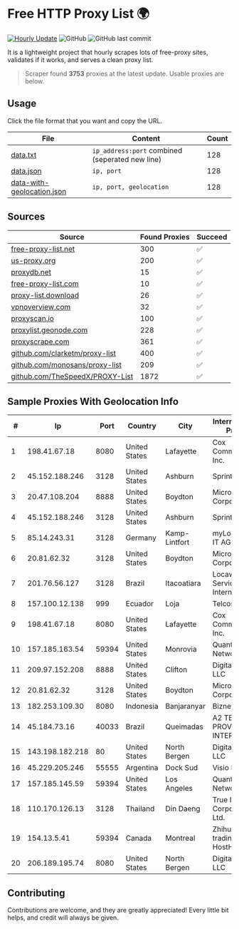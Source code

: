 
# Free HTTP Proxy List 🌍

[![Hourly Update](https://github.com/mertguvencli/http-proxy-list/actions/workflows/main.yml/badge.svg?branch=main)](https://github.com/mertguvencli/http-proxy-list/actions/workflows/main.yml)
![GitHub](https://img.shields.io/github/license/mertguvencli/http-proxy-list)
![GitHub last commit](https://img.shields.io/github/last-commit/mertguvencli/http-proxy-list)

It is a lightweight project that hourly scrapes lots of free-proxy sites, validates if it works, and serves a clean proxy list.


> Scraper found **3753** proxies at the latest update. Usable proxies are below.

## Usage

Click the file format that you want and copy the URL.


|File|Content|Count|
|----|-------|-----|
|[data.txt](https://raw.githubusercontent.com/mertguvencli/http-proxy-list/main/proxy-list/data.txt)|`ip_address:port` combined (seperated new line)|128|
|[data.json](https://raw.githubusercontent.com/mertguvencli/http-proxy-list/main/proxy-list/data.json)|`ip, port`|128|
|[data-with-geolocation.json](https://raw.githubusercontent.com/mertguvencli/http-proxy-list/main/proxy-list/data-with-geolocation.json)|`ip, port, geolocation`|128|

## Sources

|Source|Found Proxies|Succeed|
|------|-------------|-------|
|[free-proxy-list.net](https://free-proxy-list.net)|300|✅|
|[us-proxy.org](https://www.us-proxy.org)|200|✅|
|[proxydb.net](http://proxydb.net)|15|✅|
|[free-proxy-list.com](https://free-proxy-list.com/?page=&port=&type%5B%5D=http&type%5B%5D=https&up_time=0&search=Search)|10|✅|
|[proxy-list.download](https://www.proxy-list.download/HTTP)|26|✅|
|[vpnoverview.com](https://vpnoverview.com/privacy/anonymous-browsing/free-proxy-servers)|32|✅|
|[proxyscan.io](https://www.proxyscan.io)|100|✅|
|[proxylist.geonode.com](https://proxylist.geonode.com/api/proxy-list?limit=300&page=1&sort_by=lastChecked&sort_type=desc&protocols=http,https)|228|✅|
|[proxyscrape.com](https://api.proxyscrape.com/v2/?request=displayproxies&protocol=http&timeout=10000&country=all&ssl=all&anonymity=all)|361|✅|
|[github.com/clarketm/proxy-list](https://raw.githubusercontent.com/clarketm/proxy-list/master/proxy-list-raw.txt)|400|✅|
|[github.com/monosans/proxy-list](https://raw.githubusercontent.com/monosans/proxy-list/main/proxies/http.txt)|209|✅|
|[github.com/TheSpeedX/PROXY-List](https://raw.githubusercontent.com/TheSpeedX/PROXY-List/master/http.txt)|1872|✅|


## Sample Proxies With Geolocation Info

|#|Ip|Port|Country|City|Internet Service Provider|
|-|--|----|-------|----|-------------------------|
|1|198.41.67.18|8080|United States|Lafayette|Cox Communications Inc.|
|2|45.152.188.246|3128|United States|Ashburn|Sprint|
|3|20.47.108.204|8888|United States|Boydton|Microsoft Corporation|
|4|45.152.188.246|3128|United States|Ashburn|Sprint|
|5|85.14.243.31|3128|Germany|Kamp-Lintfort|myLoc managed IT AG|
|6|20.81.62.32|3128|United States|Boydton|Microsoft Corporation|
|7|201.76.56.127|3128|Brazil|Itacoatiara|Locaweb Serviços de Internet S/A|
|8|157.100.12.138|999|Ecuador|Loja|Telconet S.A|
|9|198.41.67.18|8080|United States|Lafayette|Cox Communications Inc.|
|10|157.185.163.54|59394|United States|Monrovia|Quantil Networks Inc|
|11|209.97.152.208|8888|United States|Clifton|DigitalOcean, LLC|
|12|20.81.62.32|3128|United States|Boydton|Microsoft Corporation|
|13|182.253.109.30|8080|Indonesia|Banjaranyar|Biznet Metronet|
|14|45.184.73.16|40033|Brazil|Queimadas|A2 TELECOM PROVEDOR DE INTERNET LTDA|
|15|143.198.182.218|80|United States|North Bergen|DigitalOcean, LLC|
|16|45.229.205.246|55555|Argentina|Dock Sud|Visio RED SRL|
|17|157.185.145.59|59394|United States|Los Angeles|Quantil Networks Inc|
|18|110.170.126.13|3128|Thailand|Din Daeng|True Internet Corporation CO. Ltd.|
|19|154.13.5.41|59394|Canada|Montreal|Zhihua Lu trading as HostHub|
|20|206.189.195.74|8080|United States|North Bergen|DigitalOcean, LLC|



## Contributing

Contributions are welcome, and they are greatly appreciated! Every
little bit helps, and credit will always be given.

